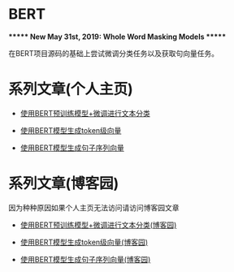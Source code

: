 # BERT

**\*\*\*\*\* New May 31st, 2019: Whole Word Masking Models \*\*\*\*\***

在BERT项目源码的基础上尝试微调分类任务以及获取句向量任务。

# 系列文章(个人主页)

* [使用BERT预训练模型+微调进行文本分类](http://www.iamzxs.com/2019/08/19/使用BERT预训练模型+微调进行文本分类)

* [使用BERT模型生成token级向量](http://www.iamzxs.com/2019/08/23/使用BERT模型生成token级向量)

* [使用BERT模型生成句子序列向量](http://www.iamzxs.com/2019/08/28/使用BERT模型生成句子序列向量)

# 系列文章(博客园)

因为种种原因如果个人主页无法访问请访问博客园文章

* [使用BERT预训练模型+微调进行文本分类(博客园)](https://www.cnblogs.com/zhouxiaosong/p/11384197.html)

* [使用BERT模型生成token级向量(博客园)](https://www.cnblogs.com/zhouxiaosong/p/11397655.html)

* [使用BERT模型生成句子序列向量(博客园)](https://www.cnblogs.com/zhouxiaosong/p/11423326.html)